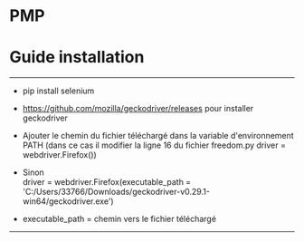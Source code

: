 # PMP
# Guide installation 
***
* pip install selenium
* <a >https://github.com/mozilla/geckodriver/releases </a> pour installer geckodriver

* Ajouter le chemin du fichier téléchargé  dans la variable d'environnement PATH (dans ce cas il modifier la ligne 16 du fichier freedom.py driver = webdriver.Firefox())
* Sinon  
 driver = webdriver.Firefox(executable_path = 'C:/Users/33766/Downloads/geckodriver-v0.29.1-win64/geckodriver.exe')
* executable_path = chemin vers le fichier téléchargé
*** 